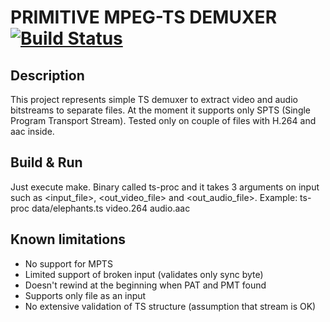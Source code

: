 # PRIMITIVE MPEG-TS DEMUXER [![Build Status](https://travis-ci.org/t0k3n1z3r/ts-proc.svg?branch=master)](https://travis-ci.org/t0k3n1z3r/ts-proc)

## Description
This project represents simple TS demuxer to extract video and audio bitstreams to separate files. At the moment it supports only SPTS (Single Program Transport Stream). Tested only on couple of files with H.264 and aac inside.

## Build & Run
Just execute make. Binary called ts-proc and it takes 3 arguments on input such as <input_file>,
<out_video_file> and <out_audio_file>. Example: ts-proc data/elephants.ts video.264 audio.aac

## Known limitations
- No support for MPTS
- Limited support of broken input (validates only sync byte)
- Doesn't rewind at the beginning when PAT and PMT found
- Supports only file as an input
- No extensive validation of TS structure (assumption that stream is OK)
